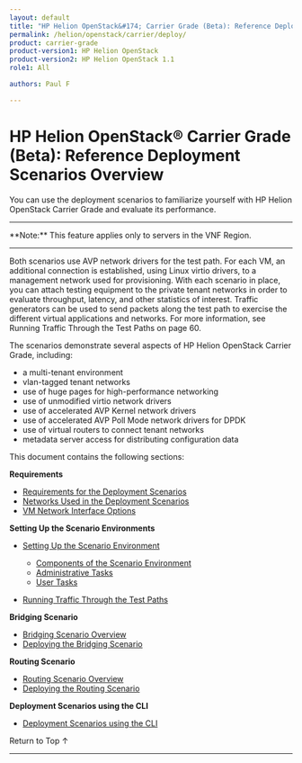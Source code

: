 ```yaml
---
layout: default
title: "HP Helion OpenStack&#174; Carrier Grade (Beta): Reference Deployment Scenarios Overview"
permalink: /helion/openstack/carrier/deploy/
product: carrier-grade
product-version1: HP Helion OpenStack
product-version2: HP Helion OpenStack 1.1
role1: All

authors: Paul F

---
```

<!--UNDER REVISION-->

<script>

function PageRefresh {
onLoad="window.refresh"
}

PageRefresh();

</script>

<!-- <p style="font-size: small;"> <a href="/helion/openstack/1.1/3rd-party-license-agreements/">&#9664; PREV</a> | <a href="/helion/openstack/1.1/">&#9650; UP</a> | NEXT &#9654; </p> -->

# HP Helion OpenStack&#174; Carrier Grade (Beta): Reference Deployment Scenarios Overview

You can use the deployment scenarios to familiarize yourself with HP Helion OpenStack Carrier Grade and evaluate its performance.

<hr>
**Note:** This feature applies only to servers in the VNF Region.
<hr>


Both scenarios use AVP network drivers for the test path. For each VM, an additional connection is established, using Linux virtio drivers, to a management network used for provisioning.
With each scenario in place, you can attach testing equipment to the private tenant networks in order to evaluate throughput, latency, and other statistics of interest. Traffic generators can be used to send packets along the test path to exercise the different virtual applications and networks. For more information, see Running Traffic Through the Test Paths on page 60.

The scenarios demonstrate several aspects of HP Helion OpenStack Carrier Grade, including:

* a multi-tenant environment
* vlan-tagged tenant networks
* use of huge pages for high-performance networking
* use of unmodified virtio network drivers
* use of accelerated AVP Kernel network drivers
* use of accelerated AVP Poll Mode network drivers for DPDK
* use of virtual routers to connect tenant networks
* metadata server access for distributing configuration data

This document contains the following sections:

**Requirements**

* [Requirements for the Deployment Scenarios](/helion/openstack/carrier/deploy/requirements/)
* [Networks Used in the Deployment Scenarios](/helion/openstack/carrier/deploy/networks/)
* [VM Network Interface Options](/helion/openstack/carrier/deploy/interface/)

**Setting Up the Scenario Environments**

* [Setting Up the Scenario Environment](/helion/openstack/carrier/deploy/setting/)
	* [Components of the Scenario Environment](/helion/openstack/carrier/deploy/setting/components/)
	* [Administrative Tasks](/helion/openstack/carrier/deploy/setting/admin/)
	* [User Tasks](/helion/openstack/carrier/deploy/setting/user/)

* [Running Traffic Through the Test Paths](/helion/openstack/carrier/deploy/running-traffic/)

**Bridging Scenario**

* [Bridging Scenario Overview](/helion/openstack/carrier/deploy/bridging/overview/)
* [Deploying the Bridging Scenario](/helion/openstack/carrier/deploy/bridging/deploy/)

**Routing Scenario**

* [Routing Scenario Overview](/helion/openstack/carrier/deploy/routing/overview/)
* [Deploying the Routing Scenario](/helion/openstack/carrier/deploy/routing/deploy/)

**Deployment Scenarios using the CLI**

* [Deployment Scenarios using the CLI](/helion/openstack/carrier/deploy/cli/)

<a href="#top" style="padding:14px 0px 14px 0px; text-decoration: none;"> Return to Top &#8593; </a>
 
----
